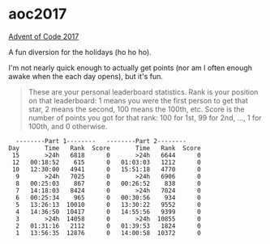 # aoc2017
[Advent of Code 2017](http://adventofcode.com/2017)

A fun diversion for the holidays (ho ho ho).

I'm not nearly quick enough to actually get points (nor am I often enough awake when the each day opens), but it's fun.

>These are your personal leaderboard statistics. Rank is your position on that leaderboard: 1 means you were the first person to get that star, 2 means the second, 100 means the 100th, etc. Score is the number of points you got for that rank: 100 for 1st, 99 for 2nd, ..., 1 for 100th, and 0 otherwise.

      --------Part 1--------   --------Part 2--------
    Day       Time   Rank  Score       Time   Rank  Score
     15       >24h   6818      0       >24h   6644      0
     12   00:18:52    615      0   01:03:03   1212      0
     10   12:30:00   4941      0   15:51:18   4770      0
      9       >24h   7025      0       >24h   6906      0
      8   00:25:03    867      0   00:26:52    838      0
      7   14:18:03   8424      0       >24h   7024      0
      6   00:25:34    965      0   00:30:56    934      0
      5   13:26:13  10010      0   13:30:22   9552      0
      4   14:36:50  10417      0   14:55:56   9399      0
      3       >24h  14058      0       >24h  10855      0
      2   01:31:16   2112      0   01:39:53   1824      0
      1   13:56:35  12876      0   14:00:58  10372      0
